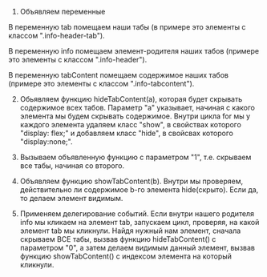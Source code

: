 1. Объявляем переменные 

В переменную tab помещаем наши табы (в примере это элементы с классом ".info-header-tab").

В переменную info помещаем элемент-родителя наших табов (примере это элементы с классом ".info-header").

В переменную tabContent помещаем содержимое наших табов (примере это элементы с классом ".info-tabcontent").

2. Обьявляем функцию hideTabContent(a), которая будет скрывать содержимое всех табов. Параметр "a" указывает, начиная с какого элемента мы будем скрывать содержимое.
Внутри цикла for мы у каждого элемента удаляем класс "show", в свойствах которого "display: flex;" и добавляем класс "hide", в свойсвах которого "display:none;".

3. Вызываем объявленную функцию с параметром "1", т.е. скрываем все табы, начиная со второго.

4. Объявляем функцию showTabContent(b). Внутри мы проверяем, действительно ли содержимое b-го элемента hide(скрыто). Если да, то делаем элемент видимым.

5. Применяем делегирование событий. Если внутри нашего родителя info мы кликаем на элемент tab, запускаем цикл, проверяя, на какой элемент tab мы кликнули. 
Найдя нужный нам элемент, сначала скрываем ВСЕ табы, вызвав функцию hideTabContent() с параметром "0", а затем делаем видимым данный элемент, вызвав функцию showTabContent() с индексом элемента на который кликнули.
